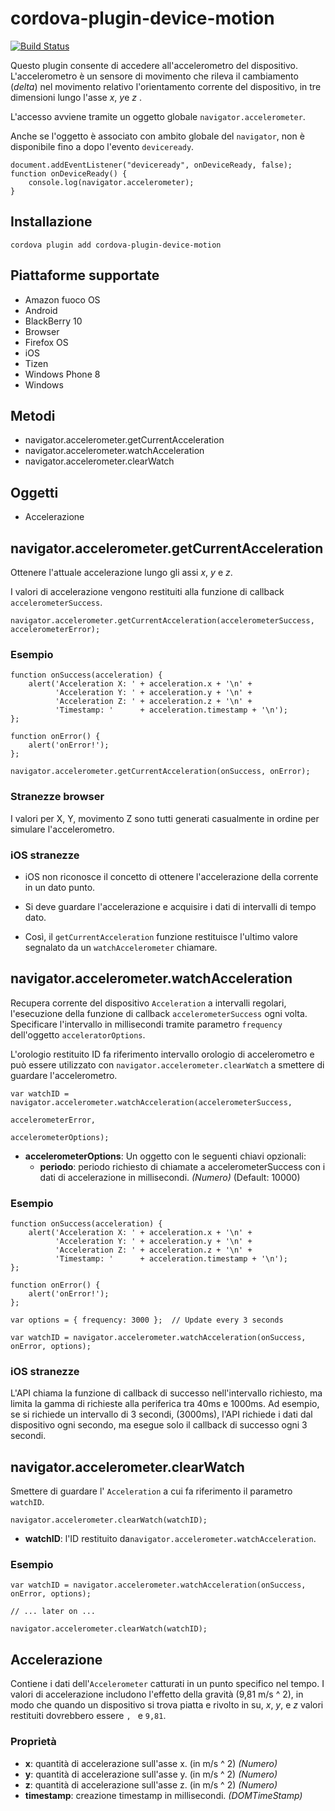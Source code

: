 <!---
# license: Licensed to the Apache Software Foundation (ASF) under one
#         or more contributor license agreements.  See the NOTICE file
#         distributed with this work for additional information
#         regarding copyright ownership.  The ASF licenses this file
#         to you under the Apache License, Version 2.0 (the
#         "License"); you may not use this file except in compliance
#         with the License.  You may obtain a copy of the License at
#
#           http://www.apache.org/licenses/LICENSE-2.0
#
#         Unless required by applicable law or agreed to in writing,
#         software distributed under the License is distributed on an
#         "AS IS" BASIS, WITHOUT WARRANTIES OR CONDITIONS OF ANY
#         KIND, either express or implied.  See the License for the
#         specific language governing permissions and limitations
#         under the License.
-->

# cordova-plugin-device-motion

[![Build Status](https://travis-ci.org/apache/cordova-plugin-device-motion.svg)](https://travis-ci.org/apache/cordova-plugin-device-motion)

Questo plugin consente di accedere all'accelerometro del dispositivo. L'accelerometro è un sensore di movimento che rileva il cambiamento (*delta*) nel movimento relativo l'orientamento corrente del dispositivo, in tre dimensioni lungo l'asse *x*, *y*e *z* .

L'accesso avviene tramite un oggetto globale `navigator.accelerometer`.

Anche se l'oggetto è associato con ambito globale del `navigator`, non è disponibile fino a dopo l'evento `deviceready`.

    document.addEventListener("deviceready", onDeviceReady, false);
    function onDeviceReady() {
        console.log(navigator.accelerometer);
    }
    

## Installazione

    cordova plugin add cordova-plugin-device-motion
    

## Piattaforme supportate

  * Amazon fuoco OS
  * Android
  * BlackBerry 10
  * Browser
  * Firefox OS
  * iOS
  * Tizen
  * Windows Phone 8
  * Windows

## Metodi

  * navigator.accelerometer.getCurrentAcceleration
  * navigator.accelerometer.watchAcceleration
  * navigator.accelerometer.clearWatch

## Oggetti

  * Accelerazione

## navigator.accelerometer.getCurrentAcceleration

Ottenere l'attuale accelerazione lungo gli assi *x*, *y* e *z*.

I valori di accelerazione vengono restituiti alla funzione di callback `accelerometerSuccess`.

    navigator.accelerometer.getCurrentAcceleration(accelerometerSuccess, accelerometerError);
    

### Esempio

    function onSuccess(acceleration) {
        alert('Acceleration X: ' + acceleration.x + '\n' +
              'Acceleration Y: ' + acceleration.y + '\n' +
              'Acceleration Z: ' + acceleration.z + '\n' +
              'Timestamp: '      + acceleration.timestamp + '\n');
    };
    
    function onError() {
        alert('onError!');
    };
    
    navigator.accelerometer.getCurrentAcceleration(onSuccess, onError);
    

### Stranezze browser

I valori per X, Y, movimento Z sono tutti generati casualmente in ordine per simulare l'accelerometro.

### iOS stranezze

  * iOS non riconosce il concetto di ottenere l'accelerazione della corrente in un dato punto.

  * Si deve guardare l'accelerazione e acquisire i dati di intervalli di tempo dato.

  * Così, il `getCurrentAcceleration` funzione restituisce l'ultimo valore segnalato da un `watchAccelerometer` chiamare.

## navigator.accelerometer.watchAcceleration

Recupera corrente del dispositivo `Acceleration` a intervalli regolari, l'esecuzione della funzione di callback `accelerometerSuccess` ogni volta. Specificare l'intervallo in millisecondi tramite parametro `frequency` dell'oggetto `acceleratorOptions`.

L'orologio restituito ID fa riferimento intervallo orologio di accelerometro e può essere utilizzato con `navigator.accelerometer.clearWatch` a smettere di guardare l'accelerometro.

    var watchID = navigator.accelerometer.watchAcceleration(accelerometerSuccess,
                                                           accelerometerError,
                                                           accelerometerOptions);
    

  * **accelerometerOptions**: Un oggetto con le seguenti chiavi opzionali: 
      * **periodo**: periodo richiesto di chiamate a accelerometerSuccess con i dati di accelerazione in millisecondi. *(Numero)* (Default: 10000)

### Esempio

    function onSuccess(acceleration) {
        alert('Acceleration X: ' + acceleration.x + '\n' +
              'Acceleration Y: ' + acceleration.y + '\n' +
              'Acceleration Z: ' + acceleration.z + '\n' +
              'Timestamp: '      + acceleration.timestamp + '\n');
    };
    
    function onError() {
        alert('onError!');
    };
    
    var options = { frequency: 3000 };  // Update every 3 seconds
    
    var watchID = navigator.accelerometer.watchAcceleration(onSuccess, onError, options);
    

### iOS stranezze

L'API chiama la funzione di callback di successo nell'intervallo richiesto, ma limita la gamma di richieste alla periferica tra 40ms e 1000ms. Ad esempio, se si richiede un intervallo di 3 secondi, (3000ms), l'API richiede i dati dal dispositivo ogni secondo, ma esegue solo il callback di successo ogni 3 secondi.

## navigator.accelerometer.clearWatch

Smettere di guardare l' `Acceleration` a cui fa riferimento il parametro `watchID`.

    navigator.accelerometer.clearWatch(watchID);
    

  * **watchID**: l'ID restituito da`navigator.accelerometer.watchAcceleration`.

### Esempio

    var watchID = navigator.accelerometer.watchAcceleration(onSuccess, onError, options);
    
    // ... later on ...
    
    navigator.accelerometer.clearWatch(watchID);
    

## Accelerazione

Contiene i dati dell'`Accelerometer` catturati in un punto specifico nel tempo. I valori di accelerazione includono l'effetto della gravità (9,81 m/s ^ 2), in modo che quando un dispositivo si trova piatta e rivolto in su, *x*, *y*, e *z* valori restituiti dovrebbero essere ``, `` e `9,81`.

### Proprietà

  * **x**: quantità di accelerazione sull'asse x. (in m/s ^ 2) *(Numero)*
  * **y**: quantità di accelerazione sull'asse y. (in m/s ^ 2) *(Numero)*
  * **z**: quantità di accelerazione sull'asse z. (in m/s ^ 2) *(Numero)*
  * **timestamp**: creazione timestamp in millisecondi. *(DOMTimeStamp)*